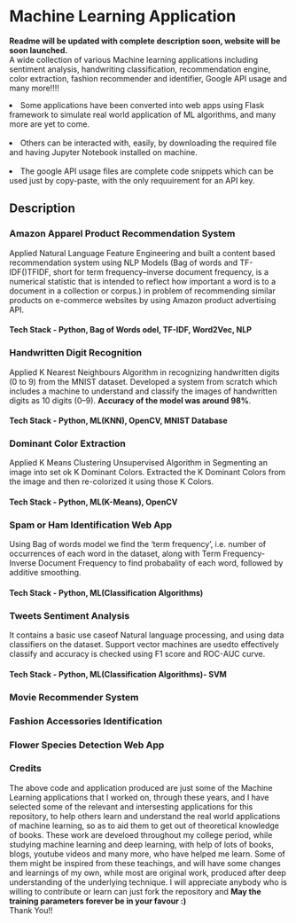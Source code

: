 # Machine Learning Application
<strong> Readme will be updated with complete description soon, website will be soon launched.<br></strong>
A wide collection of various Machine learning applications including sentiment analysis, handwriting classification, recommendation engine, color extraction, fashion recommender and identifier, Google API usage and many more!!!!
<br>
<li>
Some applications have been converted into web apps using Flask framework to simulate real world application of ML algorithms, and many more are yet to come.
</li>
<br>
<li>
Others can be interacted with, easily, by downloading the required file and having Jupyter Notebook installed on machine.
</li>
<br>
<li>
The google API usage files are complete code snippets which can be used just by copy-paste, with the only requuirement for an API key.
</li>

## Description

### Amazon Apparel Product Recommendation System

Applied Natural Language Feature Engineering and built a content based recommendation system using NLP Models (Bag of words and TF-IDF()TFIDF, short for term frequency–inverse document frequency, is a numerical statistic that is intended to reflect how important a word is to a document in a collection or corpus.) in problem of recommending similar products on e-commerce websites by using Amazon product advertising API. 
#### Tech Stack - Python, Bag of Words odel, TF-IDF, Word2Vec, NLP


### Handwritten Digit Recognition 

Applied K Nearest Neighbours Algorithm in recognizing handwritten digits (0 to 9) from the MNIST dataset. Developed a system from scratch which includes a machine to understand and classify the images of handwritten digits as 10 digits (0–9). <strong>Accuracy of the model was around 98%</strong>. 
#### Tech Stack - Python, ML(KNN), OpenCV, MNIST Database


### Dominant Color Extraction 

Applied K Means Clustering Unsupervised Algorithm in Segmenting an image into set ok K Dominant Colors. Extracted the K Dominant Colors from the image and then re-colorized it using those K Colors. 
#### Tech Stack - Python, ML(K-Means), OpenCV 


### Spam or Ham Identification Web App 

Using Bag of words model we find the ‘term frequency’, i.e. number of occurrences of each word in the dataset, along with Term Frequency-Inverse Document Frequency to find probabality of each word, followed by additive smoothing.
#### Tech Stack - Python, ML(Classification Algorithms)


### Tweets Sentiment Analysis

It contains a basic use caseof Natural language processing, and using data classifiers on the dataset. Support vector machines are usedto effectively classify and accuracy is checked using F1 score and ROC-AUC curve.
#### Tech Stack - Python, ML(Classification Algorithms)- SVM

### Movie Recommender System 
### Fashion Accessories Identification
### Flower Species Detection Web App

### Credits

The above code and application produced are just some of the Machine Learning applications that I worked on, through these years, and I have selected some of the relevant and intersesting applications for this repository, to help others learn and understand the real world applications of machine learning, so as to aid them to get out of theoretical knowledge of books. These work are develoed throughout my college period, while studying machine learning and deep learning, with help of lots of books, blogs, youtube videos and many more, who have helped me learn. Some of them might be inspired from these teachings, and will have some changes and learnings of my own, while most are original work, produced after deep understanding of the underlying technique. I will appreciate anybody who is willing to contribute or learn can just fork the repository and <strong>May the training parameters forever be in your favour :)</strong><br> Thank You!!


